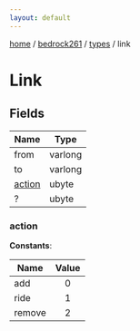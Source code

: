 ```yaml
---
layout: default
---
```


[home](/)  /  [bedrock261](/protocol/bedrock261)  /  [types](/protocol/bedrock261/types)  /  link

# Link

## Fields

Name | Type
---|---
from | varlong
to | varlong
[action](#action) | ubyte
? | ubyte

### action

**Constants**:

Name | Value
---|:---:
add | 0
ride | 1
remove | 2
